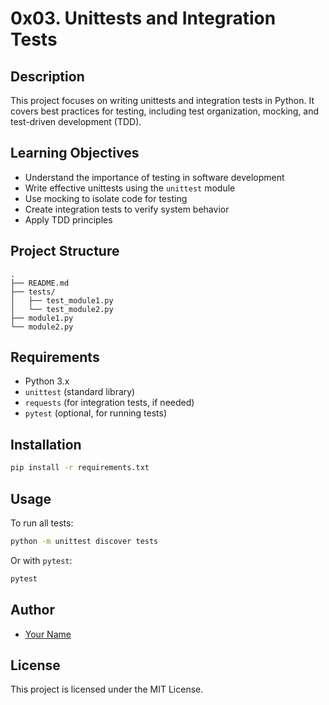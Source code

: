 # 0x03. Unittests and Integration Tests

## Description

This project focuses on writing unittests and integration tests in Python. It covers best practices for testing, including test organization, mocking, and test-driven development (TDD).

## Learning Objectives

- Understand the importance of testing in software development
- Write effective unittests using the `unittest` module
- Use mocking to isolate code for testing
- Create integration tests to verify system behavior
- Apply TDD principles

## Project Structure

```
.
├── README.md
├── tests/
│   ├── test_module1.py
│   └── test_module2.py
├── module1.py
└── module2.py
```

## Requirements

- Python 3.x
- `unittest` (standard library)
- `requests` (for integration tests, if needed)
- `pytest` (optional, for running tests)

## Installation

```bash
pip install -r requirements.txt
```

## Usage

To run all tests:

```bash
python -m unittest discover tests
```

Or with `pytest`:

```bash
pytest
```

## Author

- [Your Name](https://github.com/yourusername)

## License

This project is licensed under the MIT License.
